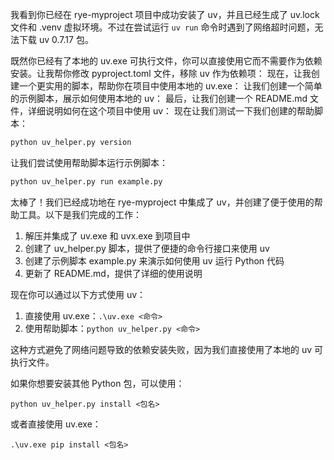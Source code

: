 我看到你已经在 rye-myproject 项目中成功安装了 uv，并且已经生成了 uv.lock 文件和 .venv 虚拟环境。不过在尝试运行 `uv run` 命令时遇到了网络超时问题，无法下载 uv 0.7.17 包。

既然你已经有了本地的 uv.exe 可执行文件，你可以直接使用它而不需要作为依赖安装。让我帮你修改 pyproject.toml 文件，移除 uv 作为依赖项：
现在，让我创建一个更实用的脚本，帮助你在项目中使用本地的 uv.exe：
让我们创建一个简单的示例脚本，展示如何使用本地的 uv：
最后，让我们创建一个 README.md 文件，详细说明如何在这个项目中使用 uv：
现在让我们测试一下我们创建的帮助脚本：
```bash
python uv_helper.py version
```
让我们尝试使用帮助脚本运行示例脚本：
```bash
python uv_helper.py run example.py
```
太棒了！我们已经成功地在 rye-myproject 中集成了 uv，并创建了便于使用的帮助工具。以下是我们完成的工作：

1. 解压并集成了 uv.exe 和 uvx.exe 到项目中
2. 创建了 uv_helper.py 脚本，提供了便捷的命令行接口来使用 uv
3. 创建了示例脚本 example.py 来演示如何使用 uv 运行 Python 代码
4. 更新了 README.md，提供了详细的使用说明

现在你可以通过以下方式使用 uv：

1. 直接使用 uv.exe：`.\uv.exe <命令>`
2. 使用帮助脚本：`python uv_helper.py <命令>`

这种方式避免了网络问题导致的依赖安装失败，因为我们直接使用了本地的 uv 可执行文件。

如果你想要安装其他 Python 包，可以使用：
```
python uv_helper.py install <包名>
```

或者直接使用 uv.exe：
```
.\uv.exe pip install <包名>
```